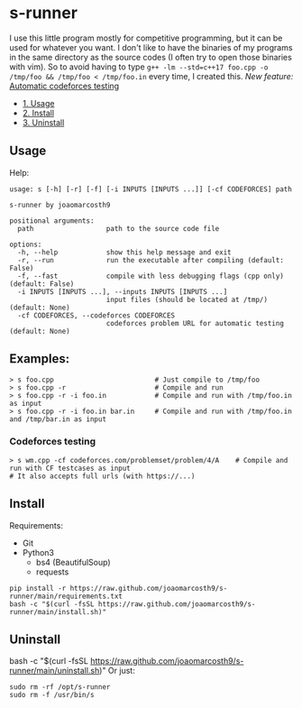 # s-runner
I use this little program mostly for competitive programming, but it can be used for whatever you want.
I don't like to have the binaries of my programs in the same directory as the source codes (I often try to open those binaries with vim). So to avoid having to type `g++ -lm --std=c++17 foo.cpp -o /tmp/foo && /tmp/foo < /tmp/foo.in` every time, I created this.
*New feature:* [Automatic codeforces testing](###Codeforces-testing)

- [1. Usage](##Usage)
- [2. Install](##Install)
- [3. Uninstall](##Uninstall)

## Usage
Help:
```
usage: s [-h] [-r] [-f] [-i INPUTS [INPUTS ...]] [-cf CODEFORCES] path

s-runner by joaomarcosth9

positional arguments:
  path                  path to the source code file

options:
  -h, --help            show this help message and exit
  -r, --run             run the executable after compiling (default: False)
  -f, --fast            compile with less debugging flags (cpp only) (default: False)
  -i INPUTS [INPUTS ...], --inputs INPUTS [INPUTS ...]
                        input files (should be located at /tmp/) (default: None)
  -cf CODEFORCES, --codeforces CODEFORCES
                        codeforces problem URL for automatic testing (default: None)
```
## Examples:
``` 
> s foo.cpp                         # Just compile to /tmp/foo
> s foo.cpp -r                      # Compile and run
> s foo.cpp -r -i foo.in            # Compile and run with /tmp/foo.in as input
> s foo.cpp -r -i foo.in bar.in     # Compile and run with /tmp/foo.in and /tmp/bar.in as input
```
### Codeforces testing
```
> s wm.cpp -cf codeforces.com/problemset/problem/4/A    # Compile and run with CF testcases as input
# It also accepts full urls (with https://...) 
```
## Install
Requirements:
- Git
- Python3
  - bs4 (BeautifulSoup)
  - requests
```
pip install -r https://raw.github.com/joaomarcosth9/s-runner/main/requirements.txt
bash -c "$(curl -fsSL https://raw.github.com/joaomarcosth9/s-runner/main/install.sh)"
```
## Uninstall
bash -c "$(curl -fsSL https://raw.github.com/joaomarcosth9/s-runner/main/uninstall.sh)"
Or just:
```
sudo rm -rf /opt/s-runner
sudo rm -f /usr/bin/s
```
